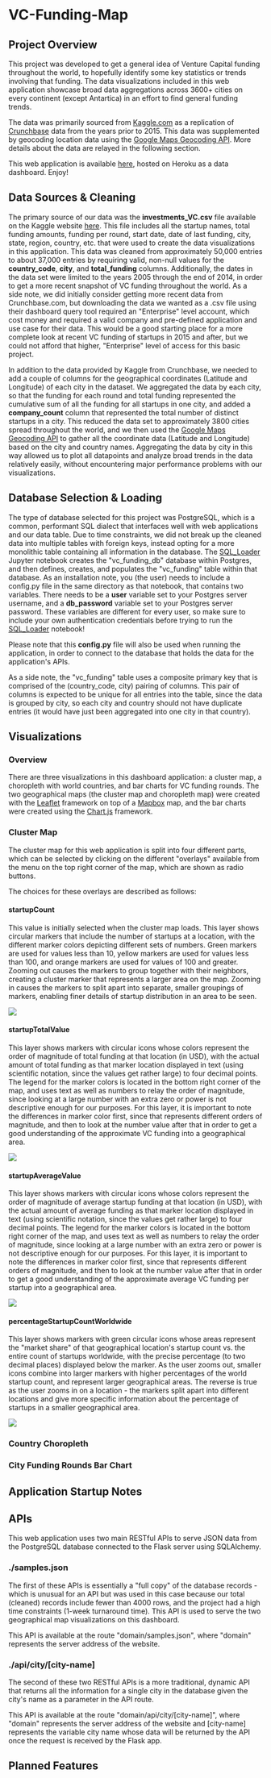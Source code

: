 # VC-Funding-Map

## Project Overview
This project was developed to get a general idea of Venture Capital funding throughout the world, to hopefully identify some key statistics or trends involving that funding. The data visualizations included in this web application showcase broad data aggregations across 3600+ cities on every continent (except Antartica) in an effort to find general funding trends. 

The data was primarily sourced from [Kaggle.com](https://www.kaggle.com/) as a replication of [Crunchbase](https://www.crunchbase.com/) data from the years prior to 2015. This data was supplemented by geocoding location data using the [Google Maps Geocoding API](https://developers.google.com/maps/documentation/geocoding/start). More details about the data are relayed in the following section.

This web application is available [here](https://frozen-dawn-61622.herokuapp.com/), hosted on Heroku as a data dashboard. Enjoy!

## Data Sources & Cleaning

The primary source of our data was the **investments_VC.csv** file available on the Kaggle website [here](https://www.kaggle.com/arindam235/startup-investments-crunchbase). This file includes all the startup names, total funding amounts, funding per round, start date, date of last funding, city, state, region, country, etc. that were used to create the data visualizations in this application. This data was cleaned from approximately 50,000 entries to about 37,000 entries by requiring valid, non-null values for the **country_code**, **city**, and **total_funding** columns. Additionally, the dates in the data set were limited to the years 2005 through the end of 2014, in order to get a more recent snapshot of VC funding throughout the world. As a side note, we did initially consider getting more recent data from Crunchbase.com, but downloading the data we wanted as a .csv file using their dashboard query tool required an "Enterprise" level account, which cost money and required a valid company and pre-defined application and use case for their data. This would be a good starting place for a more complete look at recent VC funding of startups in 2015 and after, but we could not afford that higher, "Enterprise" level of access for this basic project.

In addition to the data provided by Kaggle from Crunchbase, we needed to add a couple of columns for the geographical coordinates (Latitude and Longitude) of each city in the dataset. We aggregated the data by each city, so that the funding for each round and total funding represented the cumulative sum of all the funding for all startups in one city, and added a **company_count** column that represented the total number of distinct startups in a city. This reduced the data set to approximately 3800 cities spread throughout the world, and we then used the [Google Maps Geocoding API](https://developers.google.com/maps/documentation/geocoding/start) to gather all the coordinate data (Latitude and Longitude) based on the city and country names. Aggregating the data by city in this way allowed us to plot all datapoints and analyze broad trends in the data relatively easily, without encountering major performance problems with our visualizations.

## Database Selection & Loading

The type of database selected for this project was PostgreSQL, which is a common, performant SQL dialect that interfaces well with web applications and our data table. Due to time constraints, we did not break up the cleaned data into multiple tables with foreign keys, instead opting for a more monolithic table containing all information in the database. The [SQL_Loader](./SQL_Loader/Sql_Loader.ipynb) Jupyter notebook creates the "vc_funding_db" database within Postgres, and then defines, creates, and populates the "vc_funding" table within that database. As an installation note, you (the user) needs to include a config.py file in the same directory as that notebook, that contains two variables. There needs to be a **user** variable set to your Postgres server username, and a **db_password** variable set to your Postgres server password. These variables are different for every user, so make sure to include your own authentication credentials before trying to run the [SQL_Loader](./SQL_Loader/Sql_Loader.ipynb) notebook! 

Please note that this **config.py** file will also be used when running the application, in order to connect to the database that holds the data for the application's APIs.

As a side note, the "vc_funding" table uses a composite primary key that is comprised of the (country_code, city) pairing of columns. This pair of columns is expected to be unique for all entries into the table, since the data is grouped by city, so each city and country should not have duplicate entries (it would have just been aggregated into one city in that country).

## Visualizations

### Overview

There are three visualizations in this dashboard application: a cluster map, a choropleth with world countries, and bar charts for VC funding rounds. The two geographical maps (the cluster map and choropleth map) were created with the [Leaflet](https://leafletjs.com/) framework on top of a [Mapbox](https://www.mapbox.com/) map, and the bar charts were created using the [Chart.js](https://www.chartjs.org/) framework.

### Cluster Map

The cluster map for this web application is split into four different parts, which can be selected by clicking on the different "overlays" available from the menu on the top right corner of the map, which are shown as radio buttons.

The choices for these overlays are described as follows:

#### startupCount

This value is initially selected when the cluster map loads. This layer shows circular markers that include the number of startups at a location, with the different marker colors depicting different sets of numbers. Green markers are used for values less than 10, yellow markers are used for values less than 100, and orange markers are used for values of 100 and greater. Zooming out causes the markers to group together with their neighbors, creating a cluster marker that represents a larger area on the map. Zooming in causes the markers to split apart into separate, smaller groupings of markers, enabling finer details of startup distribution in an area to be seen.

<img src="./README Images/cluster_map_startup_count.JPG">

#### startupTotalValue

This layer shows markers with circular icons whose colors represent the order of magnitude of total funding at that location (in USD), with the actual amount of total funding as that marker location displayed in text (using scientific notation, since the values get rather large) to four decimal points. The legend for the marker colors is located in the bottom right corner of the map, and uses text as well as numbers to relay the order of magnitude, since looking at a large number with an extra zero or power is not descriptive enough for our purposes. For this layer, it is important to note the differences in marker color first, since that represents different orders of magnitude, and then to look at the number value after that in order to get a good understanding of the approximate VC funding into a geographical area.

<img src="./README Images/cluster_map_total_funding.JPG">

#### startupAverageValue

This layer shows markers with circular icons whose colors represent the order of magnitude of average startup funding at that location (in USD), with the actual amount of average funding as that marker location displayed in text (using scientific notation, since the values get rather large) to four decimal points. The legend for the marker colors is located in the bottom right corner of the map, and uses text as well as numbers to relay the order of magnitude, since looking at a large number with an extra zero or power is not descriptive enough for our purposes. For this layer, it is important to note the differences in marker color first, since that represents different orders of magnitude, and then to look at the number value after that in order to get a good understanding of the approximate average VC funding per startup into a geographical area.

<img src="./README Images/cluster_map_average_funding.JPG">

#### percentageStartupCountWorldwide

This layer shows markers with green circular icons whose areas represent the "market share" of that geographical location's startup count vs. the entire count of startups worldwide, with the precise percentage (to two decimal places) displayed below the marker. As the user zooms out, smaller icons combine into larger markers with higher percentages of the world startup count, and represent larger geographical areas. The reverse is true as the user zooms in on a location - the markers split apart into different locations and give more specific information about the percentage of startups in a smaller geographical area.

<img src="./README Images/cluster_map_market_share.JPG">

### Country Choropleth

### City Funding Rounds Bar Chart

<!-- ## Result Highlights -->

## Application Startup Notes

## APIs

This web application uses two main RESTful APIs to serve JSON data from the PostgreSQL database connected to the Flask server using SQLAlchemy.

### ./samples.json

The first of these APIs is essentially a "full copy" of the database records - which is unusual for an API but was used in this case because our total (cleaned) records include fewer than 4000 rows, and the project had a high time constraints (1-week turnaround time). This API is used to serve the two geographical map visualizations on this dashboard.

This API is available at the route "domain/samples.json", where "domain" represents the server address of the website. 

### ./api/city/[city-name]

The second of these two RESTful APIs is a more traditional, dynamic API that returns all the information for a single city in the database given the city's name as a parameter in the API route.

This API is available at the route "domain/api/city/[city-name]", where "domain" represents the server address of the website and [city-name] represents the variable city name whose data will be returned by the API once the request is received by the Flask app.

## Planned Features